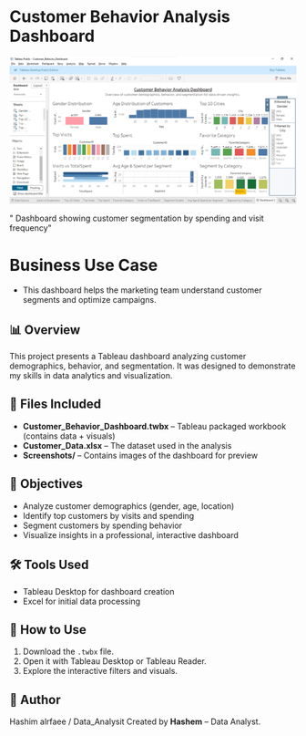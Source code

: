 # Customer Behavior Analysis Dashboard

![Dashboard Screenshot](Screenshot%202025-10-03%20140354.png)

" Dashboard showing customer segmentation by spending and visit frequency"

# Business Use Case
- This dashboard helps the marketing team understand customer segments and optimize campaigns.


## 📊 Overview
This project presents a Tableau dashboard analyzing customer demographics, behavior, and segmentation.
It was designed to demonstrate my skills in data analytics and visualization.

## 📑 Files Included
- **Customer_Behavior_Dashboard.twbx** – Tableau packaged workbook (contains data + visuals)
- **Customer_Data.xlsx** – The dataset used in the analysis
- **Screenshots/** – Contains images of the dashboard for preview

## 🎯 Objectives
- Analyze customer demographics (gender, age, location)
- Identify top customers by visits and spending
- Segment customers by spending behavior
- Visualize insights in a professional, interactive dashboard

## 🛠️ Tools Used
- Tableau Desktop for dashboard creation
- Excel for initial data processing

## 🔗 How to Use
1. Download the `.twbx` file.
2. Open it with Tableau Desktop or Tableau Reader.
3. Explore the interactive filters and visuals.

## 👤 Author
  Hashim alrfaee / Data_Analysit
Created by **Hashem** – Data Analyst.

